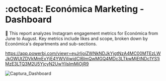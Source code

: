 # :octocat: Económica Marketing - Dashboard
🔎 This report analyzes Instagram engagement metrics for Económica from June to August. Key metrics include likes and scope, broken down by Económica's departments and sub-sections. 

https://app.powerbi.com/viewr=eyJrIjoiZWNkNDJkYjgtNzA4MC00MTEzLWJkOWUtZDVkMmExYjE4YWViIiwidCI6ImQwMGQ4MDc3LTkwMjEtNDc1YS1iMzE3LTQ3M2U5YjcyN2UwYiIsImMiOjR9


![Captura_Dashboard](https://github.com/user-attachments/assets/cc523098-8301-444f-b885-b151b413c00d)

